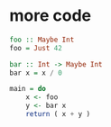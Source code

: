 # more code

```haskell
foo :: Maybe Int
foo = Just 42

bar :: Int -> Maybe Int
bar x = x / 0

main = do
    x <- foo
    y <- bar x
    return ( x + y )
```

